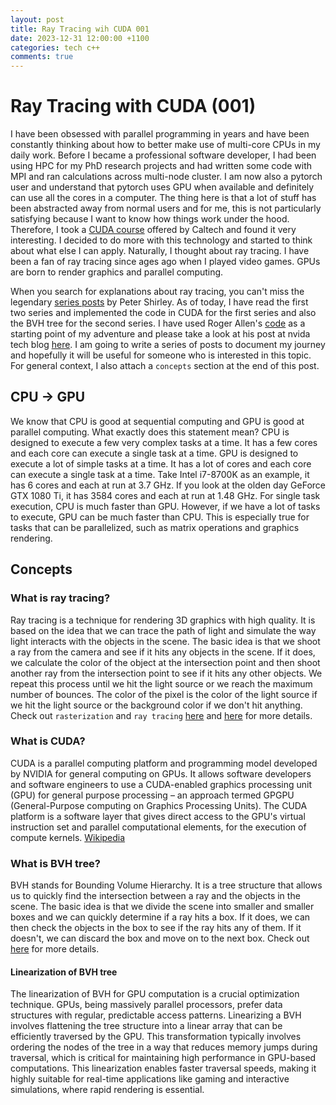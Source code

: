 ```yaml
---
layout: post
title: Ray Tracing wih CUDA 001
date: 2023-12-31 12:00:00 +1100
categories: tech c++
comments: true
---
```


# Ray Tracing with CUDA (001)

I have been obsessed with parallel programming in years and have been constantly thinking about how to better make use of multi-core CPUs in my daily work. Before I became a professional software developer, I had been using HPC for my PhD research projects and had written some code with MPI and ran calculations across multi-node cluster. I am now also a pytorch user and understand that pytorch uses GPU when available and definitely can use all the cores in a computer. The thing here is that a lot of stuff has been abstracted away from normal users and for me, this is not particularly satisfying because I want to know how things work under the hood. Therefore, I took a [CUDA course](http://courses.cms.caltech.edu/cs179/) offered by Caltech and found it very interesting. I decided to do more with this technology and started to think about what else I can apply. Naturally, I thought about ray tracing. I have been a fan of ray tracing since ages ago when I played video games. GPUs are born to render graphics and parallel computing.

When you search for explanations about ray tracing, you can't miss the legendary [series posts](https://raytracing.github.io/) by Peter Shirley. As of today, I have read the first two series and implemented the code in CUDA for the first series and also the BVH tree for the second series. I have used Roger Allen's [code](https://github.com/rogerallen/raytracinginoneweekendincuda) as a starting point of my adventure and please take a look at his post at nvida tech blog [here](https://developer.nvidia.com/blog/accelerated-ray-tracing-cuda/). I am going to write a series of posts to document my journey and hopefully it will be useful for someone who is interested in this topic. For general context, I also attach a `concepts` section at the end of this post.

## CPU -> GPU

We know that CPU is good at sequential computing and GPU is good at parallel computing. What exactly does this statement mean? CPU is designed to execute a few very complex tasks at a time. It has a few cores and each core can execute a single task at a time. GPU is designed to execute a lot of simple tasks at a time. It has a lot of cores and each core can execute a single task at a time. Take Intel i7-8700K as an example, it has 6 cores and each at run at 3.7 GHz. If you look at the olden day GeForce GTX 1080 Ti, it has 3584 cores and each at run at 1.48 GHz. For single task execution, CPU is much faster than GPU. However, if we have a lot of tasks to execute, GPU can be much faster than CPU. This is especially true for tasks that can be parallelized, such as matrix operations and graphics rendering.

## Concepts

### What is ray tracing?

Ray tracing is a technique for rendering 3D graphics with high quality. It is based on the idea that we can trace the path of light and simulate the way light interacts with the objects in the scene. The basic idea is that we shoot a ray from the camera and see if it hits any objects in the scene. If it does, we calculate the color of the object at the intersection point and then shoot another ray from the intersection point to see if it hits any other objects. We repeat this process until we hit the light source or we reach the maximum number of bounces. The color of the pixel is the color of the light source if we hit the light source or the background color if we don't hit anything. Check out `rasterization` and `ray tracing` [here](https://en.wikipedia.org/wiki/Rasterisation) and [here](<https://en.wikipedia.org/wiki/Ray_tracing_(graphics)>) for more details.

### What is CUDA?

CUDA is a parallel computing platform and programming model developed by NVIDIA for general computing on GPUs. It allows software developers and software engineers to use a CUDA-enabled graphics processing unit (GPU) for general purpose processing – an approach termed GPGPU (General-Purpose computing on Graphics Processing Units). The CUDA platform is a software layer that gives direct access to the GPU's virtual instruction set and parallel computational elements, for the execution of compute kernels. [Wikipedia](https://en.wikipedia.org/wiki/CUDA)

### What is BVH tree?

BVH stands for Bounding Volume Hierarchy. It is a tree structure that allows us to quickly find the intersection between a ray and the objects in the scene. The basic idea is that we divide the scene into smaller and smaller boxes and we can quickly determine if a ray hits a box. If it does, we can then check the objects in the box to see if the ray hits any of them. If it doesn't, we can discard the box and move on to the next box. Check out [here](https://en.wikipedia.org/wiki/Bounding_volume_hierarchy) for more details.

#### Linearization of BVH tree

The linearization of BVH for GPU computation is a crucial optimization technique. GPUs, being massively parallel processors, prefer data structures with regular, predictable access patterns. Linearizing a BVH involves flattening the tree structure into a linear array that can be efficiently traversed by the GPU. This transformation typically involves ordering the nodes of the tree in a way that reduces memory jumps during traversal, which is critical for maintaining high performance in GPU-based computations. This linearization enables faster traversal speeds, making it highly suitable for real-time applications like gaming and interactive simulations, where rapid rendering is essential.
